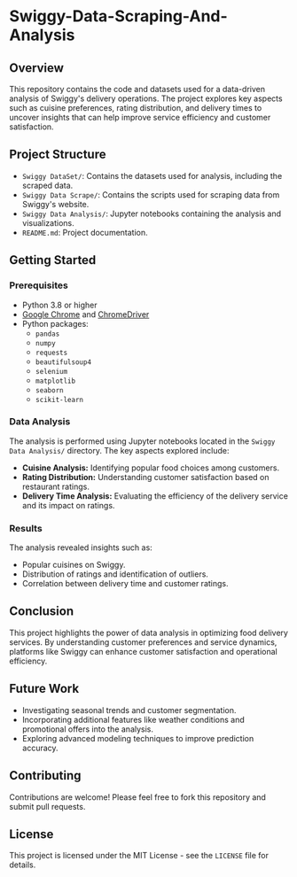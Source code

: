 # Swiggy-Data-Scraping-And-Analysis

## Overview
This repository contains the code and datasets used for a data-driven analysis of Swiggy's delivery operations. The project explores key aspects such as cuisine preferences, rating distribution, and delivery times to uncover insights that can help improve service efficiency and customer satisfaction.

## Project Structure
- `Swiggy DataSet/`: Contains the datasets used for analysis, including the scraped data.
- `Swiggy Data Scrape/`: Contains the scripts used for scraping data from Swiggy's website.
- `Swiggy Data Analysis/`: Jupyter notebooks containing the analysis and visualizations.
- `README.md`: Project documentation.

## Getting Started

### Prerequisites
- Python 3.8 or higher
- [Google Chrome](https://www.google.com/chrome/) and [ChromeDriver](https://sites.google.com/chromium.org/driver/)
- Python packages:
  - `pandas`
  - `numpy`
  - `requests`
  - `beautifulsoup4`
  - `selenium`
  - `matplotlib`
  - `seaborn`
  - `scikit-learn`


### Data Analysis
The analysis is performed using Jupyter notebooks located in the `Swiggy Data Analysis/` directory. The key aspects explored include:
- **Cuisine Analysis:** Identifying popular food choices among customers.
- **Rating Distribution:** Understanding customer satisfaction based on restaurant ratings.
- **Delivery Time Analysis:** Evaluating the efficiency of the delivery service and its impact on ratings.


### Results
The analysis revealed insights such as:
- Popular cuisines on Swiggy.
- Distribution of ratings and identification of outliers.
- Correlation between delivery time and customer ratings.

## Conclusion
This project highlights the power of data analysis in optimizing food delivery services. By understanding customer preferences and service dynamics, platforms like Swiggy can enhance customer satisfaction and operational efficiency.

## Future Work
- Investigating seasonal trends and customer segmentation.
- Incorporating additional features like weather conditions and promotional offers into the analysis.
- Exploring advanced modeling techniques to improve prediction accuracy.

## Contributing
Contributions are welcome! Please feel free to fork this repository and submit pull requests.

## License
This project is licensed under the MIT License - see the `LICENSE` file for details.
